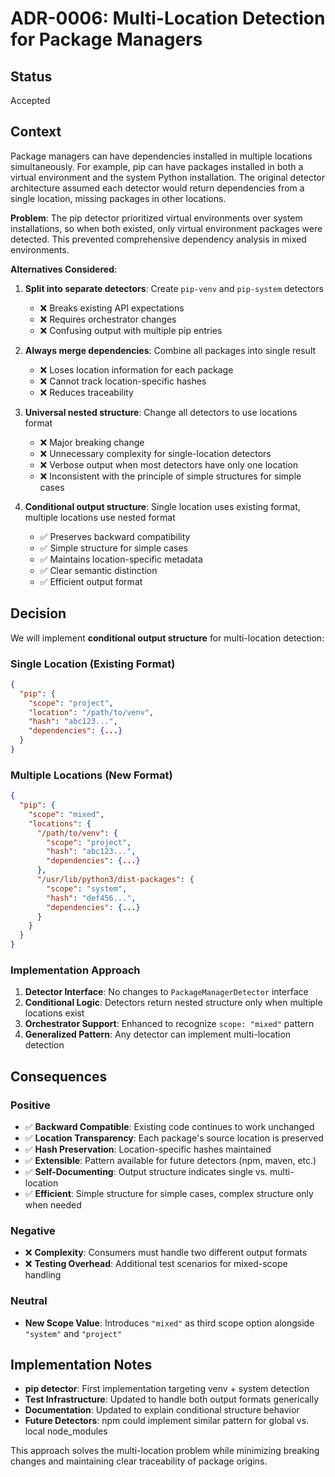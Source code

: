 # ADR-0006: Multi-Location Detection for Package Managers

## Status

Accepted

## Context

Package managers can have dependencies installed in multiple locations simultaneously. For example, pip can have packages installed in both a virtual environment and the system Python installation. The original detector architecture assumed each detector would return dependencies from a single location, missing packages in other locations.

**Problem**: The pip detector prioritized virtual environments over system installations, so when both existed, only virtual environment packages were detected. This prevented comprehensive dependency analysis in mixed environments.

**Alternatives Considered**:

1. **Split into separate detectors**: Create `pip-venv` and `pip-system` detectors
   - ❌ Breaks existing API expectations
   - ❌ Requires orchestrator changes
   - ❌ Confusing output with multiple pip entries

2. **Always merge dependencies**: Combine all packages into single result
   - ❌ Loses location information for each package
   - ❌ Cannot track location-specific hashes
   - ❌ Reduces traceability

3. **Universal nested structure**: Change all detectors to use locations format
   - ❌ Major breaking change
   - ❌ Unnecessary complexity for single-location detectors
   - ❌ Verbose output when most detectors have only one location
   - ❌ Inconsistent with the principle of simple structures for simple cases

4. **Conditional output structure**: Single location uses existing format, multiple locations use nested format
   - ✅ Preserves backward compatibility
   - ✅ Simple structure for simple cases
   - ✅ Maintains location-specific metadata
   - ✅ Clear semantic distinction
   - ✅ Efficient output format

## Decision

We will implement **conditional output structure** for multi-location detection:

### Single Location (Existing Format)

```json
{
  "pip": {
    "scope": "project",
    "location": "/path/to/venv",
    "hash": "abc123...",
    "dependencies": {...}
  }
}
```

### Multiple Locations (New Format)

```json
{
  "pip": {
    "scope": "mixed",
    "locations": {
      "/path/to/venv": {
        "scope": "project",
        "hash": "abc123...",
        "dependencies": {...}
      },
      "/usr/lib/python3/dist-packages": {
        "scope": "system",
        "hash": "def456...",
        "dependencies": {...}
      }
    }
  }
}
```

### Implementation Approach

1. **Detector Interface**: No changes to `PackageManagerDetector` interface
2. **Conditional Logic**: Detectors return nested structure only when multiple locations exist
3. **Orchestrator Support**: Enhanced to recognize `scope: "mixed"` pattern
4. **Generalized Pattern**: Any detector can implement multi-location detection

## Consequences

### Positive

- ✅ **Backward Compatible**: Existing code continues to work unchanged
- ✅ **Location Transparency**: Each package's source location is preserved
- ✅ **Hash Preservation**: Location-specific hashes maintained
- ✅ **Extensible**: Pattern available for future detectors (npm, maven, etc.)
- ✅ **Self-Documenting**: Output structure indicates single vs. multi-location
- ✅ **Efficient**: Simple structure for simple cases, complex structure only when needed

### Negative

- ❌ **Complexity**: Consumers must handle two different output formats
- ❌ **Testing Overhead**: Additional test scenarios for mixed-scope handling

### Neutral

- **New Scope Value**: Introduces `"mixed"` as third scope option alongside `"system"` and `"project"`

## Implementation Notes

- **pip detector**: First implementation targeting venv + system detection
- **Test Infrastructure**: Updated to handle both output formats generically
- **Documentation**: Updated to explain conditional structure behavior
- **Future Detectors**: npm could implement similar pattern for global vs. local node_modules

This approach solves the multi-location problem while minimizing breaking changes and maintaining clear traceability of package origins.
